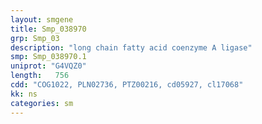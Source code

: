 ```yaml
---
layout: smgene
title: Smp_038970
grp: Smp_03
description: "long chain fatty acid coenzyme A ligase"
smp: Smp_038970.1
uniprot: "G4VQZ0"
length:   756
cdd: "COG1022, PLN02736, PTZ00216, cd05927, cl17068"
kk: ns
categories: sm
---
```

